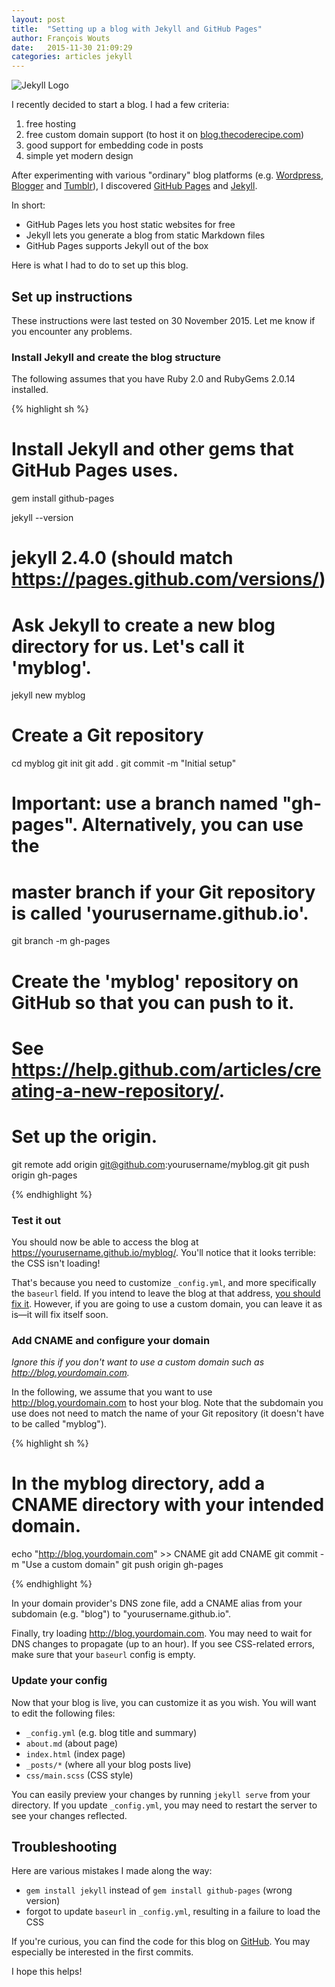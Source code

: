 ```yaml
---
layout: post
title:  "Setting up a blog with Jekyll and GitHub Pages"
author: François Wouts
date:   2015-11-30 21:09:29
categories: articles jekyll
---
```


![Jekyll Logo](http://jeroenmols.github.io/img/blog/jekyll.png)

I recently decided to start a blog. I had a few criteria:

1. free hosting
2. free custom domain support (to host it on
  [blog.thecoderecipe.com](http://blog.thecoderecipe.com))
3. good support for embedding code in posts
4. simple yet modern design

After experimenting with various "ordinary" blog platforms (e.g.
[Wordpress](https://www.wordpress.com), [Blogger](https://www.blogger.com) and
[Tumblr](https://www.tumblr.com)), I discovered [GitHub Pages](https://pages.github.com) and
[Jekyll](https://www.jekyllrb.com).

In short:

- GitHub Pages lets you host static websites for free
- Jekyll lets you generate a blog from static Markdown files
- GitHub Pages supports Jekyll out of the box

Here is what I had to do to set up this blog.

## Set up instructions

These instructions were last tested on 30 November 2015. Let me know if you encounter any problems.

### Install Jekyll and create the blog structure

The following assumes that you have Ruby 2.0 and RubyGems 2.0.14 installed.

{% highlight sh %}
# Install Jekyll and other gems that GitHub Pages uses.
gem install github-pages

jekyll --version
# jekyll 2.4.0 (should match https://pages.github.com/versions/)

# Ask Jekyll to create a new blog directory for us. Let's call it 'myblog'.
jekyll new myblog

# Create a Git repository
cd myblog
git init
git add .
git commit -m "Initial setup"

# Important: use a branch named "gh-pages". Alternatively, you can use the
# master branch if your Git repository is called 'yourusername.github.io'.
git branch -m gh-pages

# Create the 'myblog' repository on GitHub so that you can push to it.
# See https://help.github.com/articles/creating-a-new-repository/.

# Set up the origin.
git remote add origin git@github.com:yourusername/myblog.git
git push origin gh-pages

{% endhighlight %}

### Test it out

You should now be able to access the blog at https://yourusername.github.io/myblog/. You'll notice
that it looks terrible: the CSS isn't loading!

That's because you need to customize `_config.yml`, and more specifically the `baseurl` field. If
you intend to leave the blog at that address, [you should fix it](https://github.com/TheCodeRecipe/blog/commit/3af90c98a8dfc1725ed7c22d8af2cc73446f194d).
However, if you are going to use a custom domain, you can leave it as is—it will fix itself soon.

### Add CNAME and configure your domain

*Ignore this if you don't want to use a custom domain such as http://blog.yourdomain.com.*

In the following, we assume that you want to use http://blog.yourdomain.com to host your blog. Note
that the subdomain you use does not need to match the name of your Git repository (it doesn't have
to be called "myblog").

{% highlight sh %}

# In the myblog directory, add a CNAME directory with your intended domain.
echo "http://blog.yourdomain.com" >> CNAME
git add CNAME
git commit -m "Use a custom domain"
git push origin gh-pages

{% endhighlight %}

In your domain provider's DNS zone file, add a CNAME alias from your subdomain (e.g. "blog") to "yourusername.github.io".

Finally, try loading http://blog.yourdomain.com. You may need to wait for DNS changes to propagate
(up to an hour). If you see CSS-related errors, make sure that your `baseurl` config is empty.

### Update your config

Now that your blog is live, you can customize it as you wish. You will want to edit the following
files:

- `_config.yml` (e.g. blog title and summary)
- `about.md` (about page)
- `index.html` (index page)
- `_posts/*` (where all your blog posts live)
- `css/main.scss` (CSS style)

You can easily preview your changes by running `jekyll serve` from your directory. If you update
`_config.yml`, you may need to restart the server to see your changes reflected.

## Troubleshooting

Here are various mistakes I made along the way:

- `gem install jekyll` instead of `gem install github-pages` (wrong version)
- forgot to update `baseurl` in `_config.yml`, resulting in a failure to load the CSS

If you're curious, you can find the code for this blog on
[GitHub](https://github.com/TheCodeRecipe/blog). You may especially be interested in the first
commits.

I hope this helps!
